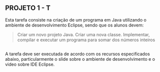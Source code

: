 ## PROJETO 1 - T
Esta tarefa consiste na criação de um programa em Java utilizando o ambiente de desenvolvimento Eclipse, sendo que os alunos devem:

> Criar um novo projeto Java.
> Criar uma nova classe.
> Implementar, compilar e executar um programa para somar dos números inteiros
##
A tarefa deve ser executada de acordo com os recursos especificados abaixo, particularmente o slide sobre o ambiente de desenvolvimento e o video sobre IDE Eclipse.
